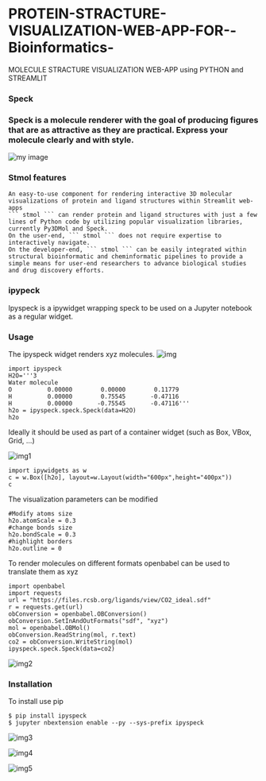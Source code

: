 # PROTEIN-STRACTURE-VISUALIZATION-WEB-APP-FOR--Bioinformatics-
MOLECULE STRACTURE VISUALIZATION WEB-APP using PYTHON and STREAMLIT 


### Speck
### Speck is a molecule renderer with the goal of producing figures that are as attractive as they are practical. Express your molecule clearly and with style.

![my image](https://warehouse-camo.ingress.cmh1.psfhosted.org/0a00837ad40ada1d127b1e7cd7fee5f064b092a4/68747470733a2f2f7261772e67697468756275736572636f6e74656e742e636f6d2f7777777479726f2f737065636b2f67682d70616765732f7374617469632f73637265656e73686f74732f64656d6f2d322e706e67)

### Stmol features

    An easy-to-use component for rendering interactive 3D molecular visualizations of protein and ligand structures within Streamlit web-apps
    ``` stmol ``` can render protein and ligand structures with just a few lines of Python code by utilizing popular visualization libraries, currently Py3DMol and Speck.
    On the user-end, ``` stmol ``` does not require expertise to interactively navigate.
    On the developer-end, ``` stmol ``` can be easily integrated within structural bioinformatic and cheminformatic pipelines to provide a simple means for user-end researchers to advance biological studies and drug discovery efforts.


### ipypeck

Ipyspeck is a ipywidget wrapping speck to be used on a Jupyter notebook as a regular widget.

### Usage

The ipyspeck widget renders xyz molecules.
![img](https://warehouse-camo.ingress.cmh1.psfhosted.org/0f6c82c45095b3b6f95c24588ca1144cc8b124cf/68747470733a2f2f7261772e67697468756275736572636f6e74656e742e636f6d2f64656e7068692f737065636b2f6d61737465722f7769646765742f697079737065636b2f696d672f68326f2e706e67)

```
import ipyspeck
H2O='''3
Water molecule
O          0.00000        0.00000        0.11779
H          0.00000        0.75545       -0.47116
H          0.00000       -0.75545       -0.47116'''
h2o = ipyspeck.speck.Speck(data=H2O)
h2o
``` 
Ideally it should be used as part of a container widget (such as Box, VBox, Grid, ...)

![img1](https://warehouse-camo.ingress.cmh1.psfhosted.org/d592b19ad054bcf48d806f6eea438b2c84240a4e/68747470733a2f2f7261772e67697468756275736572636f6e74656e742e636f6d2f64656e7068692f737065636b2f6d61737465722f7769646765742f697079737065636b2f696d672f68326f632e706e67)

```
import ipywidgets as w
c = w.Box([h2o], layout=w.Layout(width="600px",height="400px"))
c
```
The visualization parameters can be modified

```
#Modify atoms size
h2o.atomScale = 0.3
#change bonds size
h2o.bondScale = 0.3
#highlight borders
h2o.outline = 0
```
To render molecules on different formats openbabel can be used to translate them as xyz
```
import openbabel
import requests
url = "https://files.rcsb.org/ligands/view/CO2_ideal.sdf"
r = requests.get(url)
obConversion = openbabel.OBConversion()
obConversion.SetInAndOutFormats("sdf", "xyz")
mol = openbabel.OBMol()
obConversion.ReadString(mol, r.text)
co2 = obConversion.WriteString(mol)
ipyspeck.speck.Speck(data=co2)
```
![img2](https://warehouse-camo.ingress.cmh1.psfhosted.org/d1b6084236ab677fb99f3f727bd517d5b7a7a4d8/68747470733a2f2f7261772e67697468756275736572636f6e74656e742e636f6d2f64656e7068692f737065636b2f6d61737465722f7769646765742f697079737065636b2f696d672f636f322e706e67)

### Installation

To install use pip
```
$ pip install ipyspeck
$ jupyter nbextension enable --py --sys-prefix ipyspeck
```
![img3](https://warehouse-camo.ingress.cmh1.psfhosted.org/b9fc0166b434a4160e970b9ae5843222b572a87c/68747470733a2f2f7261772e67697468756275736572636f6e74656e742e636f6d2f64656e7068692f737065636b2f6d61737465722f7769646765742f697079737065636b2f696d672f696d67312e706e67)

![img4](https://warehouse-camo.ingress.cmh1.psfhosted.org/9bf8166b928abf1964edc5adb23967caf6586b36/68747470733a2f2f7261772e67697468756275736572636f6e74656e742e636f6d2f64656e7068692f737065636b2f6d61737465722f7769646765742f697079737065636b2f696d672f696d67322e706e67)

![img5](https://warehouse-camo.ingress.cmh1.psfhosted.org/b5c53efcd272c141b9fb51b141a432d9f5a55240/68747470733a2f2f7261772e67697468756275736572636f6e74656e742e636f6d2f64656e7068692f737065636b2f6d61737465722f7769646765742f697079737065636b2f696d672f696d67342e706e67)
